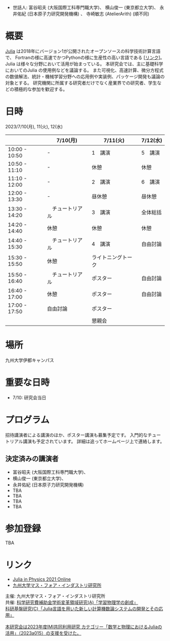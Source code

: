 
- 世話人: 
富谷昭夫 (大阪国際工科専門職大学)、
横山俊一 (東京都立大学)、
永井佑紀 (日本原子力研究開発機構) 、
寺崎敏志 (AtelierArith)
(順不同)

# 概要
[Julia](https://julialang.org/) は2018年にバージョン1が公開されたオープンソースの科学技術計算言語で、
Fortranの様に高速でかつPythonの様に生産性の高い言語である [[リンク](https://www.geidai.ac.jp/~marui/julialang/why_we_created_julia/index.html)]。
Julia は様々な分野において活用が始まっている。
本研究会では、主に基礎科学においてのJulia の使用例などを議論する。
また可視化、高速計算、微分方程式の数値解法、統計・機械学習分野への応用例や実装例、パッケージ開発も議論の対象とする。
研究機関に所属する研究者だけでなく産業界での研究者、学生などの積極的な参加を歓迎する。

# 日時
2023/7/10(月), 11(火), 12(水) 

|  | 7/10(月) | 7/11(火) | 7/12(水) |
| --- | --- | --- | --- |
| 10:00 - 10:50 | - | 1　講演 | 5　講演 |
| 10:50 - 11:10 | - | 休憩 | 休憩 |
| 11:10 - 12:00 | - | 2　講演 | 6　講演 |
| 12:00 - 13:30 | - | 昼休憩 | 昼休憩 |
| 13:30 - 14:20 | 　チュートリアル | 3　講演 | 全体総括 |
| 14:20 - 14:40 | 休憩 | 休憩 | 休憩 |
| 14:40 - 15:30 | 　チュートリアル | 4　講演 | 自由討論 |
| 15:30 - 15:50 | 休憩 | ライトニングトーク |  |
| 15:50 - 16:40 | 　チュートリアル | ポスター | 自由討論 |
| 16:40 - 17:00 | 休憩 | ポスター | 自由討論 |
| 17:00 - 17:50 | 自由討論 | ポスター |  |
|  |  | 懇親会 |  |


# 場所
九州大学伊都キャンパス

# 重要な日時

- 7/10: 研究会当日

# プログラム
招待講演者による講演のほか、ポスター講演も募集予定です。
入門的なチュートリアル講演も予定されています。
詳細は追ってホームページ上で連絡します。

## 決定済みの講演者
- 富谷昭夫 (大阪国際工科専門職大学)、
- 横山俊一 (東京都立大学)、
- 永井佑紀 (日本原子力研究開発機構) 
- TBA
- TBA
- TBA
- TBA

# 参加登録
TBA

# リンク
- [Julia in Physics 2021 Online](https://akio-tomiya.github.io/julia_in_physics/)
- [九州大学マス・フォア・インダストリ研究所](https://www.imi.kyushu-u.ac.jp/)


主催: 九州大学マス・フォア・インダストリ研究所 <br>
共催: [科学研究費補助金学術変革領域研究(A)「学習物理学の創成」](https://mlphys.scphys.kyoto-u.ac.jp/) <br>
<a href="https://kaken.nii.ac.jp/ja/grant/KAKENHI-PROJECT-20K03537/">科研基盤研究(C)「Julia言語を用いた新しい計算機数論システムの開発とその応用」</a><br>
<br>
[本研究会は2023年度IMI共同利用研究 カテゴリー「数学と物理におけるJuliaの活用」（2023a015）の支援を受けた。](https://joint1.imi.kyushu-u.ac.jp/research_chooses/view/2023a015)

